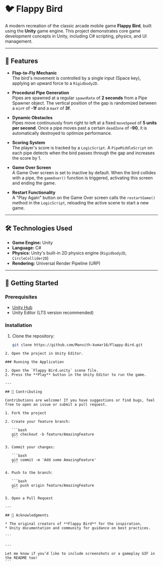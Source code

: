 # 🐦 Flappy Bird

A modern recreation of the classic arcade mobile game **Flappy Bird**, built using the **Unity** game engine. This project demonstrates core game development concepts in Unity, including C# scripting, physics, and UI management.

---

## 🚀 Features

- **Flap-to-Fly Mechanic**  
  The bird's movement is controlled by a single input (Space key), applying an upward force to a `Rigidbody2D`.

- **Procedural Pipe Generation**  
  Pipes are spawned at a regular `spawnRate` of **2 seconds** from a Pipe Spawner object. The vertical position of the gap is randomized between a `minY` of **-1f** and a `maxY` of **3f**.

- **Dynamic Obstacles**  
  Pipes move continuously from right to left at a fixed `moveSpeed` of **5 units per second**. Once a pipe moves past a certain `deadZone` of **-90**, it is automatically destroyed to optimize performance.

- **Scoring System**  
  The player's score is tracked by a `LogicScript`. A `PipeMiddleScript` on each pipe detects when the bird passes through the gap and increases the score by 1.

- **Game Over Screen**  
  A Game Over screen is set to inactive by default. When the bird collides with a pipe, the `gameOver()` function is triggered, activating this screen and ending the game.

- **Restart Functionality**  
  A "Play Again" button on the Game Over screen calls the `restartGame()` method in the `LogicScript`, reloading the active scene to start a new game.

---

## 🛠️ Technologies Used

- **Game Engine:** Unity  
- **Language:** C#  
- **Physics:** Unity's built-in 2D physics engine (`Rigidbody2D`, `CircleCollider2D`)  
- **Rendering:** Universal Render Pipeline (URP)

---

## 🚀 Getting Started

### Prerequisites

- [Unity Hub](https://unity.com/download)  
- Unity Editor (LTS version recommended)

### Installation

1. Clone the repository:

   ```bash
   git clone https://github.com/Manvith-kumar16/Flappy-Bird.git
````
2. Open the project in Unity Editor.

### Running the Application

1. Open the `Flappy Bird.unity` scene file.
2. Press the **Play** button in the Unity Editor to run the game.

---

## 🤝 Contributing

Contributions are welcome! If you have suggestions or find bugs, feel free to open an issue or submit a pull request.

1. Fork the project

2. Create your feature branch:

   ```bash
   git checkout -b feature/AmazingFeature
   ```

3. Commit your changes:

   ```bash
   git commit -m 'Add some AmazingFeature'
   ```

4. Push to the branch:

   ```bash
   git push origin feature/AmazingFeature
   ```

5. Open a Pull Request

---

## 🙏 Acknowledgments

* The original creators of **Flappy Bird** for the inspiration.
* Unity documentation and community for guidance on best practices.

```

---

Let me know if you’d like to include screenshots or a gameplay GIF in the README too!
```
